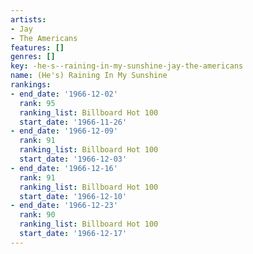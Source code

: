 ```yaml
---
artists:
- Jay
- The Americans
features: []
genres: []
key: -he-s--raining-in-my-sunshine-jay-the-americans
name: (He's) Raining In My Sunshine
rankings:
- end_date: '1966-12-02'
  rank: 95
  ranking_list: Billboard Hot 100
  start_date: '1966-11-26'
- end_date: '1966-12-09'
  rank: 91
  ranking_list: Billboard Hot 100
  start_date: '1966-12-03'
- end_date: '1966-12-16'
  rank: 91
  ranking_list: Billboard Hot 100
  start_date: '1966-12-10'
- end_date: '1966-12-23'
  rank: 90
  ranking_list: Billboard Hot 100
  start_date: '1966-12-17'
---
```


